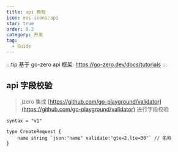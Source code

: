```yaml
---
title: api 教程
icon: eos-icons:api
star: true
order: 0.2
category: 开发
tag:
  - Guide
---
```


:::tip 基于 go-zero api 框架: https://go-zero.dev/docs/tutorials
:::

## api 字段校验

> jzero 集成 [https://github.com/go-playground/validator](https://github.com/go-playground/validator) 进行字段校验

```api
syntax = "v1"

type CreateRequest {
    name string `json:"name" validate:"gte=2,lte=30"` // 名称
}
```
